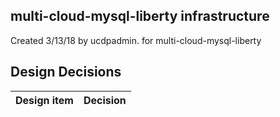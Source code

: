 ## multi-cloud-mysql-liberty infrastructure

Created 3/13/18 by ucdpadmin. for multi-cloud-mysql-liberty


## Design Decisions
| Design item                | Decision|
| :----------------------------------- | :--------------------------------------------------------------------------------|
